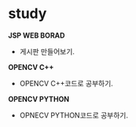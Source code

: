 # study

**JSP WEB BORAD**
* 게시판 만들어보기.

**OPENCV C++**
* OPENCV C++코드로 공부하기.

**OPENCV PYTHON**
* OPNECV PYTHON코드로 공부하기.
